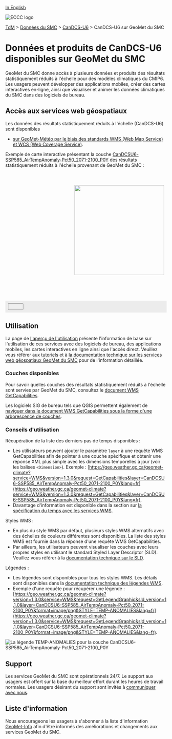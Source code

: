 [In English](readme_candcs-u6-geomet_en.md)

![ECCC logo](../../img_eccc-logo.png)

[TdM](../../readme_fr.md) > [Données du SMC](../readme_fr.md) > [CanDCS-U6](readme_candcs-u6_fr.md) > CanDCS-U6 sur GeoMet du SMC

# Données et produits de CanDCS-U6 disponibles sur GeoMet du SMC

GeoMet du SMC donne accès à plusieurs données et produits des résultats statistiquement réduits à l'échelle pour des modèles climatiques du CMIP6. Les usagers peuvent développer des applications mobiles, créer des cartes interactives en-ligne, ainsi que visualiser et animer les données climatiques du SMC dans des logiciels de bureau.

## Accès aux services web géospatiaux

Les données des résultats statistiquement réduits à l'échelle (CanDCS-U6) sont disponibles 

* [sur GeoMet-Météo par le biais des standards WMS (Web Map Service) et WCS (Web Coverage Service)](../../msc-geomet/readme_fr.md#standards-disponibles).

Exemple de carte interactive présentant la couche [CanDCSU6-SSP585_AirTempAnomaly-Pct50_2071-2100_P0Y](https://geo.weather.gc.ca/geomet-climate?service=WMS&version=1.3.0&request=GetCapabilities&lang=fr&layer=CanDCSU6-SSP585_AirTempAnomaly-Pct50_2071-2100_P0Y) des résultats statistiquement réduits à l'échelle provenant de GeoMet du SMC :

<div id="map" style="height: 400px; position: relative">
  <div id="legend-popup">
  <div id="legend-popup-content">
    <img id="legend-img" src="https://geo.weather.gc.ca/geomet-climate?lang=fr&version=1.3.0&service=WMS&request=GetLegendGraphic&sld_version=1.1.0&layer=CanDCSU6-SSP585_AirTempAnomaly-Pct50_2071-2100_P0Y&format=image/png&STYLE=TEMP-ANOMALIES"/>
  </div>
</div>
</div>
<div id="controller" role="group" aria-label="Animation controls" style="background: #ececec; padding: 0.5rem;">
  <button id="exportmap" class="btn btn-primary btn-sm" type="button"><i class="fa fa-download" style="padding: 0rem 1rem"></i></button>
  <a id="image-download" download="msc-geomet_web-map_export.png"></a>
</div>

## Utilisation

La page de [l'aperçu de l'utilisation](../../usage/readme_fr.md) présente l'information de base sur l'utilisation de ces services avec des logiciels de bureau, des applications mobiles, les cartes interactives en ligne ainsi que l'accès direct. Veuillez vous référer aux [tutoriels](../../usage/tutorials_fr.md) et à [la documentation technique sur les services web géospatiaux GeoMet du SMC](../../msc-geomet/readme_fr.md#standards-disponibles) pour de l'information détaillée.

### Couches disponibles

Pour savoir quelles couches des résultats statistiquement réduits à l'échelle sont servies par GeoMet du SMC, consultez le [document WMS GetCapabilities](https://geo.weather.gc.ca/geomet-climate?service=WMS&version=1.3.0&request=GetCapabilities&lang=f).

Les logiciels SIG de bureau tels que QGIS permettent également de [naviguer dans le document WMS GetCapabilities sous la forme d'une arborescence de couches](../../usage/tutorial_WMS_QGIS_fr.md).

### Conseils d'utilisation

Récupération de la liste des derniers pas de temps disponibles :

* Les utilisateurs peuvent ajouter le paramètre `layer` à une requête WMS GetCapabilities afin de pointer à une couche spécifique et obtenir une réponse XML plus simple avec les dimensions temporelles à jour (voir les balises `<Dimension>`). Exemple : [https://geo.weather.gc.ca/geomet-climate?service=WMS&version=1.3.0&request=GetCapabilities&layer=CanDCSU6-SSP585_AirTempAnomaly-Pct50_2071-2100_P0Y&lang=fr](https://geo.weather.gc.ca/geomet-climate?service=WMS&version=1.3.0&request=GetCapabilities&layer=CanDCSU6-SSP585_AirTempAnomaly-Pct50_2071-2100_P0Y&lang=fr).
* Davantage d'information est disponible dans la section sur [la spécification du temps avec les services WMS](../../../msc-geomet/wms_fr#specification-du-temps).

Styles WMS :

* En plus du style WMS par défaut, plusieurs styles WMS alternatifs avec des échelles de couleurs différentes sont disponibles. La liste des styles WMS est fournie dans la réponse d'une requête WMS GetCapabilities.
* Par ailleurs, les utilisateurs peuvent visualiser les couches avec leurs propres styles en utilisant le standard Styled Layer Descriptor (SLD). Veuillez vous référer à la [documentation technique sur le SLD](../../../msc-geomet/wms_fr#specification-des-styles).

Légendes :

* Les légendes sont disponibles pour tous les styles WMS. Les détails sont disponibles dans la [documentation technique des légendes WMS](../../../msc-geomet/wms_fr#wms-getlegendgraphic).
* Exemple d'une requête pour récupérer une légende : [https://geo.weather.gc.ca/geomet-climate?version=1.3.0&service=WMS&request=GetLegendGraphic&sld_version=1.1.0&layer=CanDCSU6-SSP585_AirTempAnomaly-Pct50_2071-2100_P0Y&format=image/png&STYLE=TEMP-ANOMALIES&lang=fr](https://geo.weather.gc.ca/geomet-climate?version=1.3.0&service=WMS&request=GetLegendGraphic&sld_version=1.1.0&layer=CanDCSU6-SSP585_AirTempAnomaly-Pct50_2071-2100_P0Y&format=image/png&STYLE=TEMP-ANOMALIES&lang=fr).

![La légende TEMP-ANOMALIES pour la couche CanDCSU6-SSP585_AirTempAnomaly-Pct50_2071-2100_P0Y](https://geo.weather.gc.ca/geomet-climate?version=1.3.0&service=WMS&request=GetLegendGraphic&sld_version=1.1.0&layer=CanDCSU6-SSP585_AirTempAnomaly-Pct50_2071-2100_P0Y&format=image/png&STYLE=TEMP-ANOMALIES&lang=fr)


## Support

Les services GeoMet du SMC sont opérationnels 24/7. Le support aux usagers est offert sur la base du meilleur effort durant les heures de travail normales. Les usagers désirant du support sont invités à [communiquer avec nous](https://weather.gc.ca/mainmenu/contact_us_f.html).


## Liste d'information

Nous encourageons les usagers à s'abonner à la liste d'information [GeoMet-Info](https://comm.collab.science.gc.ca/mailman3/postorius/lists/geomet-info/) afin d'être informés des améliorations et changements aux services GeoMet du SMC.

<style>
  #legend-img {
    margin: 0px;
    height:280px;
  }
  #legend-popup {
    position: absolute;
    top: 40px;
    right: 8px;
    z-index: 2;
  }
  .legend-switch{
    top: 8px;
    right: .5em;
  }
  .ol-touch .legend-switch {
    top: 80px;
  }
</style>

<link rel="stylesheet" href="https://cdn.jsdelivr.net/npm/ol@v7.3.0/ol.css" type="text/css"/>
<script src="https://cdn.polyfill.io/v2/polyfill.min.js?features=requestAnimationFrame,Element.prototype.classList,URL"></script>
<script src="https://cdn.jsdelivr.net/npm/ol@v7.3.0/dist/ol.js"></script>
<script src="https://cdnjs.cloudflare.com/ajax/libs/FileSaver.js/1.3.3/FileSaver.min.js"></script>
<script>
    function isIE() {
      return window.navigator.userAgent.match(/(MSIE|Trident)/);
    }
    var head = document.getElementsByTagName('head')[0];
    var js = document.createElement("script");
    js.type = "text/javascript";
    if (isIE())
    {
        js.src = "../../../js/candcsu6_ie.js";
        document.getElementById("controller").setAttribute("hidden", true);
    }
    else
    {
        js.src = "../../../js/candcsu6.js";
    }
    head.appendChild(js);
</script>
